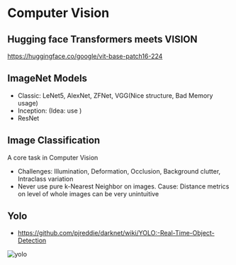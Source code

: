 # Computer Vision

## Hugging face Transformers meets VISION

https://huggingface.co/google/vit-base-patch16-224

## ImageNet Models

- Classic: LeNet5, AlexNet, ZFNet, VGG(Nice structure, Bad Memory usage)
- Inception: (Idea: use )
- ResNet

## Image Classification

A core task in Computer Vision

- Challenges: Illumination, Deformation, Occlusion, Background clutter, Intraclass variation
- Never use pure k-Nearest Neighbor on images. Cause: Distance metrics on level of whole images can be very unintuitive

## Yolo

- https://github.com/pjreddie/darknet/wiki/YOLO:-Real-Time-Object-Detection

![yolo](https://camo.githubusercontent.com/670ab23a30fc7ca15ab94e9977c8c804fff7e724e86d5ffb882dce6133f49658/687474703a2f2f706a7265646469652e636f6d2f6d656469612f696d6167652f6d6f64656c5f322e706e67)
